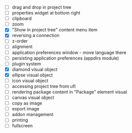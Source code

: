 - [ ] drag and drop in project tree
- [ ] properties widget at bottom right
- [ ] clipboard
- [ ] zoom
- [x] "Show in project tree" content menu item
- [x] reversing a connection
- [ ] z-order
- [ ] alignment
- [ ] application preferences window - move language there
- [ ] persisting application preferences (appdirs module)
- [ ] plugin system
- [x] diamond visual object
- [x] ellipse visual object
- [ ] icon visual object
- [ ] accessing project tree from ufl
- [ ] rendering package content in "Package" element visual
- [ ] canvas visual object
- [ ] copy as image
- [ ] export image
- [ ] addon management
- [ ] printing
- [ ] fullscreen

